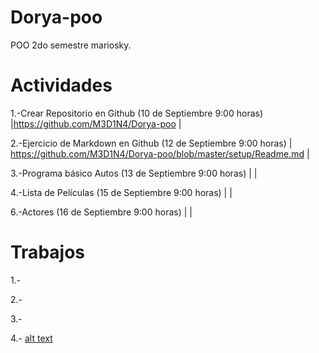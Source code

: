 # Dorya-poo
POO 2do semestre mariosky.
# Actividades # 
 1.-Crear Repositorio en Github (10 de Septiembre 9:00 horas) |https://github.com/M3D1N4/Dorya-poo |
 
 2.-Ejercicio de Markdown en Github (12 de Septiembre 9:00 horas) | https://github.com/M3D1N4/Dorya-poo/blob/master/setup/Readme.md  | 
 
 3.-Programa básico Autos (13 de Septiembre 9:00 horas)   |   | 
 
 4.-Lista de Películas (15 de Septiembre 9:00 horas)     |    | 
 
 6.-Actores (16 de Septiembre 9:00 horas)   | | 
 
# Trabajos #
 1.-
 
 2.-
 
 3.-
 
 4.-
 [alt text](https://github.com/M3D1N4/Dorya-poo/blob/master/Images/cactus.jpg "Logo Title Text 1")
